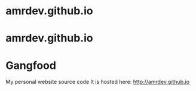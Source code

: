 # amrdev.github.io
# amrdev.github.io
# Gangfood
My personal website source code
It is hosted here: http://amrdev.github.io
